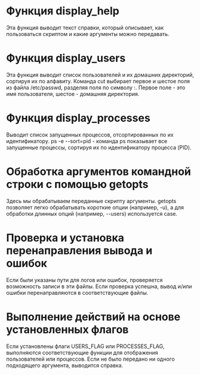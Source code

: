# Функция display_help
Эта функция выводит текст справки, который описывает, как пользоваться скриптом и какие аргументы можно передавать.

# Функция display_users
Эта функция выводит список пользователей и их домашних директорий, сортируя их по алфавиту.
Команда cut выбирает первое и шестое поля из файла /etc/passwd, разделяя поля по символу :. Первое поле - это имя пользователя, шестое - домашняя директория.

# Функция display_processes
Выводит список запущенных процессов, отсортированных по их идентификатору.
ps -e --sort=pid - команда ps показывает все запущенные процессы, сортируя их по идентификатору процесса (PID).

# Обработка аргументов командной строки с помощью getopts
Здесь мы обрабатываем переданные скрипту аргументы. getopts позволяет легко обрабатывать короткие опции (например, -u), а для обработки длинных опций (например, --users) используется case.

# Проверка и установка перенаправления вывода и ошибок
Если были указаны пути для логов или ошибок, проверяется возможность записи в эти файлы. Если проверка успешна, вывод и/или ошибки перенаправляются в соответствующие файлы.

# Выполнение действий на основе установленных флагов
Если установлены флаги USERS_FLAG или PROCESSES_FLAG, выполняются соответствующие функции для отображения пользователей или процессов. Если не было передано ни одного подходящего аргумента, выводится справка.
